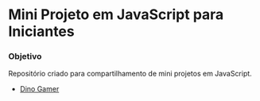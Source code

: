 # Mini Projeto em JavaScript para Iniciantes

### Objetivo
Repositório criado para compartilhamento de mini projetos em JavaScript.

* <a href="./dino-gamer/">Dino Gamer</a>
